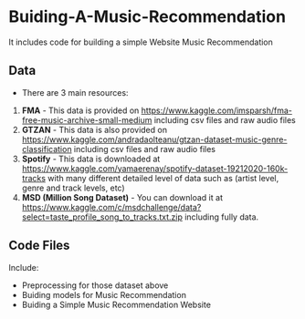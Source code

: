 # Buiding-A-Music-Recommendation
It includes code for building a simple Website Music Recommendation

## Data
- There are 3 main resources:
1. **FMA** - This data is provided on https://www.kaggle.com/imsparsh/fma-free-music-archive-small-medium including csv files and raw audio files
2. **GTZAN** - This data is also provided on https://www.kaggle.com/andradaolteanu/gtzan-dataset-music-genre-classification including csv files and raw audio files
3. **Spotify** - This data is downloaded at https://www.kaggle.com/yamaerenay/spotify-dataset-19212020-160k-tracks with many different detailed level of data such as (artist level, genre and track levels, etc)
4. **MSD (Million Song Dataset)** - You can download it at https://www.kaggle.com/c/msdchallenge/data?select=taste_profile_song_to_tracks.txt.zip including fully data.

## Code Files
Include:
- Preprocessing for those dataset above
- Buiding models for Music Recommendation
- Buiding a Simple Music Recommendation Website
